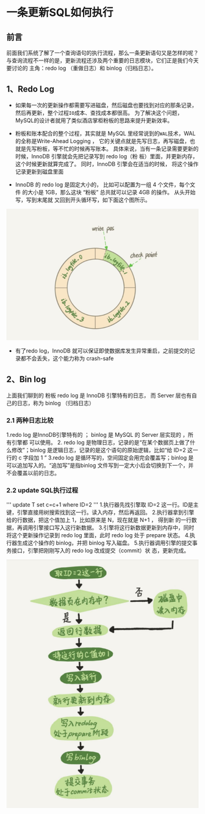# 一条更新SQL如何执行
## 前言
前面我们系统了解了一个查询语句的执行流程，那么一条更新语句又是怎样的呢？
与查询流程不一样的是，更新流程还涉及两个重要的日志模块，它们正是我们今天要讨论的 主角：redo log （重做日志）和 binlog（归档日志）。

## 1、Redo Log
- 如果每一次的更新操作都需要写进磁盘，然后磁盘也要找到对应的那条记录，然后再更新，整个过程`IO`成本、查找成本都很高。 
为了解决这个问题，MySQL的设计者就用了类似酒店掌柜粉板的思路来提升更新效率。

- 粉板和账本配合的整个过程，其实就是 MySQL 里经常说到的`WAL`技术，WAL的全称是Write-Ahead Logging ， 
它的关键点就是先写日志，再写磁盘，也就是先写粉板，等不忙的时候再写账本。
具体来说，当有一条记录需要更新的时候，InnoDB 引擎就会先把记录写到 redo log（粉 板）里面，并更新内存，这个时候更新就算完成了。
同时，InnoDB 引擎会在适当的时候， 将这个操作记录更新到磁盘里面
 
- InnoDB 的 redo log 是固定大小的， 比如可以配置为一组 4 个文件，每个文件 的大小是 1GB，那么这块 “粉板”
总共就可以记录 4GB 的操作。 从头开始写，写到末尾就 又回到开头循环写，如下面这个图所示。

![img.png](img/redolog.png)

- 有了redo log，InnoDB 就可以保证即使数据库发生异常重启，之前提交的记录都不会丢失，这个能力称为 crash-safe

## 2、Bin log
上面我们聊到的 粉板 redo log 是 InnoDB 引擎特有的日志， 而 Server 层也有自己的日志，称为 binlog （归档日志）

### 2.1 两种日志比较
1.redo log 是InnoDB引擎特有的 ； binlog 是 MySQL 的 Server 层实现的 ，所有引擎都 可以使用。
2. redo log 是物理日志，记录的是“在某个数据页上做了什么修改”；binlog 是逻辑日志，记录的是这个语句的原始逻辑，比如“给 ID=2 这一行的 c 字段加 1 ”
3.redo log 是循环写的，空间固定会用完会覆盖写；binlog 是可以追加写入的。“追加写”是指binlog 文件写到一定大小后会切换到下一个，并不会覆盖以前的日志。

### 2.2 update SQL执行过程
'''
update T set c=c+1 where ID=2
'''
1.执行器先找引擎取 ID=2 这一行。ID是主键，引擎直接用树搜索找到这一行。读入内存，然后再返回。
2.执行器拿到引擎给的行数据，把这个值加上 1，比如原来是 N，现在就是 N+1 ， 得到新
的一行数据，再调用引擎接口写入这行新数据。
3.引擎将这行新数据更新到内存中，同时将这个更新操作记录到 redo log 里面，此时 redo log 处于 prepare 状态。
4.执行器生成这个操作的 binlog，并把 binlog 写入磁盘。
5.执行器调用引擎的提交事务接口，引擎把刚刚写入的 redo log 改成提交（commit）状 态，更新完成。

![img.png](img/updateSqlExec.png)



